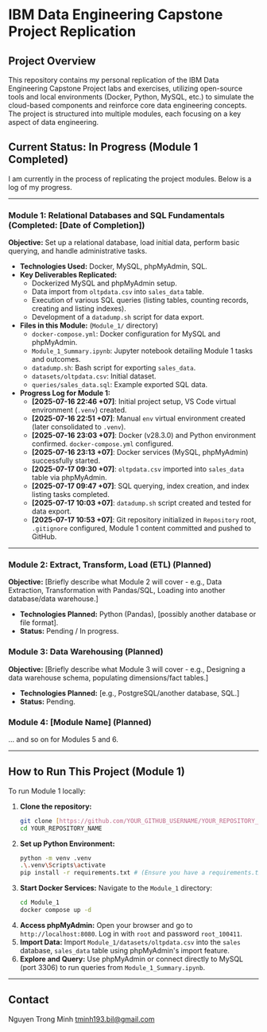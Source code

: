# IBM Data Engineering Capstone Project Replication

## Project Overview
This repository contains my personal replication of the IBM Data Engineering Capstone Project labs and exercises, utilizing open-source tools and local environments (Docker, Python, MySQL, etc.) to simulate the cloud-based components and reinforce core data engineering concepts. The project is structured into multiple modules, each focusing on a key aspect of data engineering.

## Current Status: In Progress (Module 1 Completed)

I am currently in the process of replicating the project modules. Below is a log of my progress.

---

### Module 1: Relational Databases and SQL Fundamentals (Completed: [Date of Completion])
**Objective:** Set up a relational database, load initial data, perform basic querying, and handle administrative tasks.
* **Technologies Used:** Docker, MySQL, phpMyAdmin, SQL.
* **Key Deliverables Replicated:**
    * Dockerized MySQL and phpMyAdmin setup.
    * Data import from `oltpdata.csv` into `sales_data` table.
    * Execution of various SQL queries (listing tables, counting records, creating and listing indexes).
    * Development of a `datadump.sh` script for data export.
* **Files in this Module:** (`Module_1/` directory)
    * `docker-compose.yml`: Docker configuration for MySQL and phpMyAdmin.
    * `Module_1_Summary.ipynb`: Jupyter notebook detailing Module 1 tasks and outcomes.
    * `datadump.sh`: Bash script for exporting `sales_data`.
    * `datasets/oltpdata.csv`: Initial dataset.
    * `queries/sales_data.sql`: Example exported SQL data.
* **Progress Log for Module 1:**
    * **[2025-07-16 22:46 +07]**: Initial project setup, VS Code virtual environment (`.venv`) created.
    * **[2025-07-16 22:51 +07]**: Manual `env` virtual environment created (later consolidated to `.venv`).
    * **[2025-07-16 23:03 +07]**: Docker (v28.3.0) and Python environment confirmed. `docker-compose.yml` configured.
    * **[2025-07-16 23:13 +07]**: Docker services (MySQL, phpMyAdmin) successfully started.
    * **[2025-07-17 09:30 +07]**: `oltpdata.csv` imported into `sales_data` table via phpMyAdmin.
    * **[2025-07-17 09:47 +07]**: SQL querying, index creation, and index listing tasks completed.
    * **[2025-07-17 10:03 +07]**: `datadump.sh` script created and tested for data export.
    * **[2025-07-17 10:53 +07]**: Git repository initialized in `Repository` root, `.gitignore` configured, Module 1 content committed and pushed to GitHub.

---

### Module 2: Extract, Transform, Load (ETL) (Planned)
**Objective:** [Briefly describe what Module 2 will cover - e.g., Data Extraction, Transformation with Pandas/SQL, Loading into another database/data warehouse.]
* **Technologies Planned:** Python (Pandas), [possibly another database or file format].
* **Status:** Pending / In progress.

### Module 3: Data Warehousing (Planned)
**Objective:** [Briefly describe what Module 3 will cover - e.g., Designing a data warehouse schema, populating dimensions/fact tables.]
* **Technologies Planned:** [e.g., PostgreSQL/another database, SQL.]
* **Status:** Pending.

### Module 4: [Module Name] (Planned)
... and so on for Modules 5 and 6.

---

## How to Run This Project (Module 1)
To run Module 1 locally:
1.  **Clone the repository:**
    ```bash
    git clone [https://github.com/YOUR_GITHUB_USERNAME/YOUR_REPOSITORY_NAME.git](https://github.com/YOUR_GITHUB_USERNAME/YOUR_REPOSITORY_NAME.git)
    cd YOUR_REPOSITORY_NAME
    ```
2.  **Set up Python Environment:**
    ```bash
    python -m venv .venv
    .\.venv\Scripts\activate
    pip install -r requirements.txt # (Ensure you have a requirements.txt if needed for future modules)
    ```
3.  **Start Docker Services:**
    Navigate to the `Module_1` directory:
    ```bash
    cd Module_1
    docker compose up -d
    ```
4.  **Access phpMyAdmin:** Open your browser and go to `http://localhost:8080`. Log in with `root` and password `root_100411`.
5.  **Import Data:** Import `Module_1/datasets/oltpdata.csv` into the `sales` database, `sales_data` table using phpMyAdmin's import feature.
6.  **Explore and Query:** Use phpMyAdmin or connect directly to MySQL (port 3306) to run queries from `Module_1_Summary.ipynb`.

---

## Contact
Nguyen Trong Minh
tminh193.bil@gmail.com
